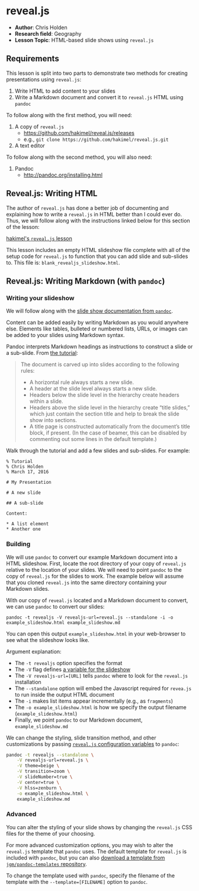 # reveal.js

- **Author**: Chris Holden
- **Research field**: Geography
- **Lesson Topic**: HTML-based slide shows using `reveal.js`

## Requirements

This lesson is split into two parts to demonstrate two methods for creating presentations using `reveal.js`:
1. Write HTML to add content to your slides
2. Write a Markdown document and convert it to `reveal.js` HTML using `pandoc`

To follow along with the first method, you will need:
1. A copy of `reveal.js`
    * https://github.com/hakimel/reveal.js/releases
    * e.g., `git clone https://github.com/hakimel/reveal.js.git`
2. A text editor

To follow along with the second method, you will also need:
1. Pandoc
    * http://pandoc.org/installing.html

## Reveal.js: Writing HTML

The author of `reveal.js` has done a better job of documenting and explaining how to write a `reveal.js` in HTML better than I could ever do. Thus, we will follow along with the instructions linked below for this section of the lesson:

[hakimel's `reveal.js` lesson](https://github.com/hakimel/reveal.js#revealjs-)

This lesson includes an empty HTML slideshow file complete with all of the setup code for `reveal.js` to function that you can add slide and sub-slides to. This file is: `blank_revealjs_slideshow.html`.

## Reveal.js: Writing Markdown (with `pandoc`)

### Writing your slideshow

We will follow along with the [slide show documentation from `pandoc`](http://pandoc.org/README.html#producing-slide-shows-with-pandoc).

Content can be added easily by writing Markdown as you would anywhere else. Elements like tables, bulleted or numbered lists, URLs, or images can be added to your slides using Markdown syntax.

Pandoc interprets Markdown headings as instructions to construct a slide or a sub-slide. From [the tutorial](http://pandoc.org/README.html#producing-slide-shows-with-pandoc):

> The document is carved up into slides according to the following rules:
>
> * A horizontal rule always starts a new slide.
> * A header at the slide level always starts a new slide.
> * Headers below the slide level in the hierarchy create headers within a slide.
> * Headers above the slide level in the hierarchy create “title slides,” which just contain the section title and help to break the slide show into sections.
> * A title page is constructed automatically from the document’s title block, if present. (In the case of beamer, this can be disabled by commenting out some lines in the default template.)

Walk through the tutorial and add a few slides and sub-slides. For example:

    % Tutorial
    % Chris Holden
    % March 17, 2016

    # My Presentation

    # A new slide

    ## A sub-slide

    Content:

    * A list element
    * Another one

### Building

We will use `pandoc` to convert our example Markdown document into a HTML slideshow. First, locate the root directory of your copy of `reveal.js` relative to the location of your slides. We will need to point `pandoc` to the copy of `reveal.js` for the slides to work. The example below will assume that you cloned `reveal.js` into the same directory containing your Markdown slides.

With our copy of `reveal.js` located and a Markdown document to convert, we can use `pandoc` to convert our slides:

```
pandoc -t revealjs -V revealjs-url=reveal.js --standalone -i -o example_slideshow.html example_slideshow.md
```

You can open this output `example_slideshow.html` in your web-browser to see what the slideshow looks like.

Argument explanation:
* The `-t revealjs` option specifies the format
* The `-V` flag defines [a variable for the slideshow](http://pandoc.org/README.html#variables-for-slides)
* The `-V revealjs-url=[URL]` tells `pandoc` where to look for the `reveal.js` installation
* The `--standalone` option will embed the Javascript required for `revea.js` to run inside the output HTML document
* The `-i` makes list items appear incrementally (e.g., as `fragments`)
* The `-o example_slideshow.html` is how we specify the output filename (`example_slideshow.html`)
* Finally, we point `pandoc` to our Markdown document, `example_slideshow.md`

We can change the styling, slide transition method, and other customizations by passing [`reveal.js` configuration variables](https://github.com/hakimel/reveal.js#configuration) to `pandoc`:

``` bash
pandoc -t revealjs --standalone \
    -V revealjs-url=reveal.js \
    -V theme=beige \
    -V transition=zoom \
    -V slideNumber=true \
    -V center=true \
    -V hlss=zenburn \
    -o example_slideshow.html \
    example_slideshow.md
```

### Advanced

You can alter the styling of your slide shows by changing the `reveal.js` CSS files for the theme of your choosing.

For more advanced customization options, you may wish to alter the `reveal.js` template that `pandoc` uses. The default template for `reveal.js` is included with `pandoc`, but you can also [download a template from `jgm/pandoc-templates` repository](https://github.com/jgm/pandoc-templates).

To change the template used with `pandoc`, specify the filename of the template with the `--template=[FILENAME]` option to `pandoc`.
